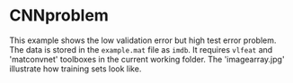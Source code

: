 # CNNproblem
This example shows the low validation error but high test error problem. The data is stored in the `example.mat` file as `imdb`. It requires `vlfeat` and 'matconvnet' toolboxes in the current working folder.
The 'imagearray.jpg' illustrate how training sets look like.
